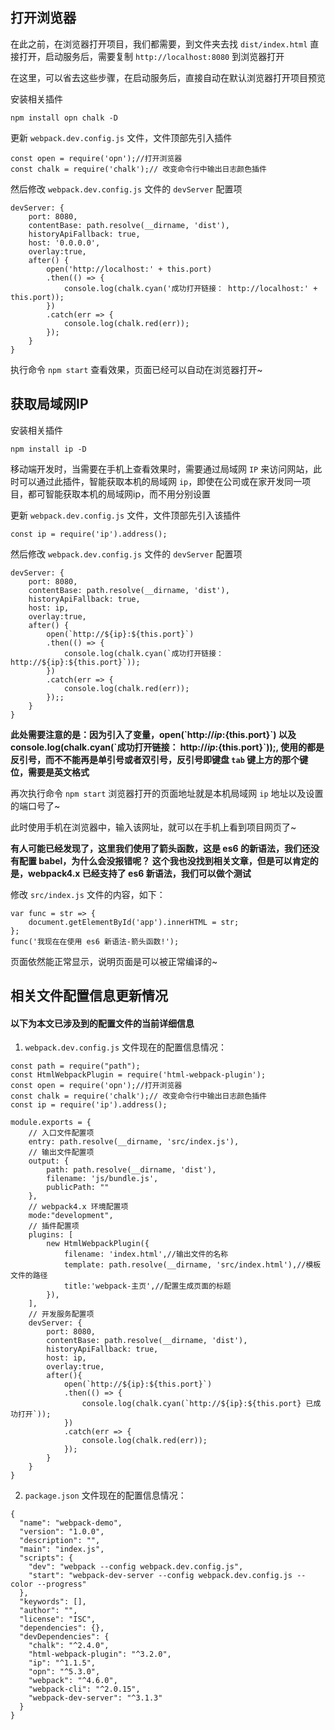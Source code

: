 ## 打开浏览器

在此之前，在浏览器打开项目，我们都需要，到文件夹去找 `dist/index.html` 直接打开，启动服务后，需要复制 `http://localhost:8080` 到浏览器打开

在这里，可以省去这些步骤，在启动服务后，直接自动在默认浏览器打开项目预览

安装相关插件

```
npm install opn chalk -D
```

更新 `webpack.dev.config.js` 文件，文件顶部先引入插件

```
const open = require('opn');//打开浏览器
const chalk = require('chalk');// 改变命令行中输出日志颜色插件
```

然后修改 `webpack.dev.config.js` 文件的 `devServer` 配置项 

```
devServer: {
    port: 8080,
    contentBase: path.resolve(__dirname, 'dist'),
    historyApiFallback: true,
    host: '0.0.0.0',
    overlay:true,
    after() {
        open('http://localhost:' + this.port)
        .then(() => {
            console.log(chalk.cyan('成功打开链接： http://localhost:' + this.port));
        })
        .catch(err => {
            console.log(chalk.red(err));
        });
    }
}
```

执行命令 `npm start` 查看效果，页面已经可以自动在浏览器打开~


## 获取局域网IP

安装相关插件 

```
npm install ip -D
```

移动端开发时，当需要在手机上查看效果时，需要通过局域网 `IP` 来访问网站，此时可以通过此插件，智能获取本机的局域网 `ip`，即使在公司或在家开发同一项目，都可智能获取本机的局域网ip，而不用分别设置

更新 `webpack.dev.config.js` 文件，文件顶部先引入该插件

```
const ip = require('ip').address();
```

然后修改 `webpack.dev.config.js` 文件的 `devServer` 配置项 

```
devServer: {
    port: 8080,
    contentBase: path.resolve(__dirname, 'dist'),
    historyApiFallback: true,
    host: ip,
    overlay:true,
    after() {
        open(`http://${ip}:${this.port}`)
        .then(() => {
            console.log(chalk.cyan(`成功打开链接： http://${ip}:${this.port}`));
        })
        .catch(err => {
            console.log(chalk.red(err));
        });;
    }
}
```

**此处需要注意的是：因为引入了变量，open(\`http://${ip}:${this.port}\`) 以及 console.log(chalk.cyan(\`成功打开链接： http://${ip}:${this.port}\`));, 使用的都是反引号，而不不能再是单引号或者双引号，反引号即键盘 `tab` 键上方的那个键位，需要是英文格式**

再次执行命令 `npm start` 浏览器打开的页面地址就是本机局域网 `ip` 地址以及设置的端口号了~

此时使用手机在浏览器中，输入该网址，就可以在手机上看到项目网页了~

**有人可能已经发现了，这里我们使用了箭头函数，这是 es6 的新语法，我们还没有配置 babel，为什么会没报错呢？ 这个我也没找到相关文章，但是可以肯定的是，webpack4.x 已经支持了 es6 新语法，我们可以做个测试**

修改 `src/index.js` 文件的内容，如下：

```
var func = str => {
    document.getElementById('app').innerHTML = str;
};
func('我现在在使用 es6 新语法-箭头函数!');
```

页面依然能正常显示，说明页面是可以被正常编译的~

## 相关文件配置信息更新情况

#### 以下为本文已涉及到的配置文件的当前详细信息

1. `webpack.dev.config.js` 文件现在的配置信息情况：

```
const path = require("path");
const HtmlWebpackPlugin = require('html-webpack-plugin');
const open = require('opn');//打开浏览器
const chalk = require('chalk');// 改变命令行中输出日志颜色插件
const ip = require('ip').address();

module.exports = {
    // 入口文件配置项
    entry: path.resolve(__dirname, 'src/index.js'),
    // 输出文件配置项
    output: {
        path: path.resolve(__dirname, 'dist'),
        filename: 'js/bundle.js',
        publicPath: ""
    },
    // webpack4.x 环境配置项
    mode:"development",
    // 插件配置项
    plugins: [
        new HtmlWebpackPlugin({
            filename: 'index.html',//输出文件的名称
            template: path.resolve(__dirname, 'src/index.html'),//模板文件的路径
            title:'webpack-主页',//配置生成页面的标题
        }),
    ],
    // 开发服务配置项
    devServer: {
        port: 8080,
        contentBase: path.resolve(__dirname, 'dist'),
        historyApiFallback: true,
        host: ip,
        overlay:true,
        after(){
            open(`http://${ip}:${this.port}`)
            .then(() => {
                console.log(chalk.cyan(`http://${ip}:${this.port} 已成功打开`));
            })
            .catch(err => {
                console.log(chalk.red(err));
            });
        }
    }
}
```

2. `package.json` 文件现在的配置信息情况：

```
{
  "name": "webpack-demo",
  "version": "1.0.0",
  "description": "",
  "main": "index.js",
  "scripts": {
    "dev": "webpack --config webpack.dev.config.js",
    "start": "webpack-dev-server --config webpack.dev.config.js --color --progress"
  },
  "keywords": [],
  "author": "",
  "license": "ISC",
  "dependencies": {},
  "devDependencies": {
    "chalk": "^2.4.0",
    "html-webpack-plugin": "^3.2.0",
    "ip": "^1.1.5",
    "opn": "^5.3.0",
    "webpack": "^4.6.0",
    "webpack-cli": "^2.0.15",
    "webpack-dev-server": "^3.1.3"
  }
}
```